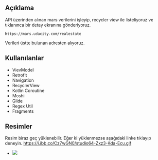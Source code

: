 ## Açıklama
API üzerinden alınan mars verilerini işleyip, recycler view ile listeliyoruz ve tıklanınca bir detay ekranına gönderiyoruz.

```
https://mars.udacity.com/realestate
```
Verileri üstte bulunan adresten alıyoruz.


## Kullanılanlar
- VievModel
- Retrofit
- Navigation
- RecyclerView
- Kotlin Coroutine
- Moshi
- Glide
- Regex Util
- Fragments

## Resimler
Resim biraz geç yüklenebilir. Eğer ki yüklenmezse aşağıdaki linke tıklayıp deneyin.
https://i.ibb.co/Cz7wGN0/studio64-Zxz3-Kda-Ecu.gif
- ![](https://i.ibb.co/Cz7wGN0/studio64-Zxz3-Kda-Ecu.gif)
